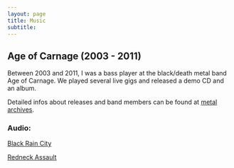 ```yaml
---
layout: page
title: Music
subtitle: 
---
```


## Age of Carnage (2003 - 2011)

Between 2003 and 2011, I was a bass player at the black/death metal band Age of Carnage.
We played several live gigs and released a demo CD and an album.

Detailed infos about releases and band members can be found at [metal archives](https://www.metal-archives.com/bands/Age_of_Carnage/90224).

### Audio:

[Black Rain City](https://www.youtube.com/watch?v=fXt2PUbqYEQ)

[Redneck Assault](https://www.youtube.com/watch?v=vBaPDx5_qYQ)

